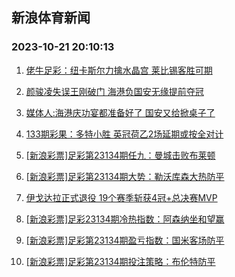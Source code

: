 ## 新浪体育新闻 
### 2023-10-21 20:10:13

1. [佬牛足彩：纽卡斯尔力擒水晶宫 莱比锡客胜可期](https://sports.sina.com.cn/l/2023-10-21/doc-imzrvqmp9639638.shtml)

2. [颜骏凌失误王刚破门 海港负国安无缘提前夺冠](https://sports.sina.com.cn/china/j/2023-10-20/doc-imzrunye5549670.shtml)

3. [媒体人:海港庆功宴都准备好了 国安又给掀桌子了](https://sports.sina.com.cn/china/j/2023-10-20/doc-imzrunyc6958769.shtml)

4. [133期彩果：多特小胜 英冠荷乙2场延期或按全对计](https://sports.sina.com.cn/l/2023-10-21/doc-imzrvkcr0077828.shtml)

5. [[新浪彩票]足彩第23134期任九：曼城击败布莱顿](https://sports.sina.com.cn/l/2023-10-21/doc-imzrvkct6521325.shtml)

6. [[新浪彩票]足彩第23134期大势：勒沃库森大热防平](https://sports.sina.com.cn/l/2023-10-21/doc-imzrvkcr9743053.shtml)

7. [伊戈达拉正式退役 19个赛季斩获4冠+总决赛MVP](https://sports.sina.com.cn/basketball/nba/2023-10-20/doc-imzrunye5556475.shtml)

8. [[新浪彩票]足彩23134期冷热指数：阿森纳坐和望赢](https://sports.sina.com.cn/l/2023-10-21/doc-imzrvkct6521431.shtml)

9. [[新浪彩票]足彩第23134期盈亏指数：国米客场防平](https://sports.sina.com.cn/l/2023-10-21/doc-imzrvkcr9744978.shtml)

10. [[新浪彩票]足彩第23134期投注策略：布伦特防平](https://sports.sina.com.cn/l/2023-10-21/doc-imzrvkcu5090061.shtml)

